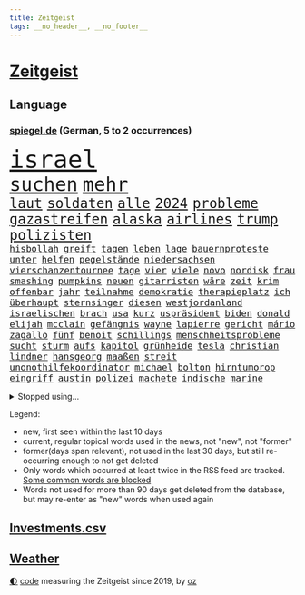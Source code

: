```yaml
---
title: Zeitgeist
tags: __no_header__, __no_footer__
---
```


# [Zeitgeist](https://oliz.io/zeitgeist/)

## Language

<h3><a href="https://www.spiegel.de" target="_blank">spiegel.de</a> (German, 5 to 2 occurrences)</h3>
<p style="font-family:monospace">
<span style="font-size:32pt"><a href="news_links.html#israel" class="current">israel</a></span>
<br>
<span style="font-size:25pt"><a href="news_links.html#suchen" class="current">suchen</a></span>
<span style="font-size:25pt"><a href="news_links.html#mehr" class="current">mehr</a></span>
<br>
<span style="font-size:18pt"><a href="news_links.html#laut" class="current">laut</a></span>
<span style="font-size:18pt"><a href="news_links.html#soldaten" class="current">soldaten</a></span>
<span style="font-size:18pt"><a href="news_links.html#alle" class="current">alle</a></span>
<span style="font-size:18pt"><a href="news_links.html#2024" class="current">2024</a></span>
<span style="font-size:18pt"><a href="news_links.html#probleme" class="current">probleme</a></span>
<span style="font-size:18pt"><a href="news_links.html#gazastreifen" class="current">gazastreifen</a></span>
<span style="font-size:18pt"><a href="news_links.html#alaska" class="current">alaska</a></span>
<span style="font-size:18pt"><a href="news_links.html#airlines" class="current">airlines</a></span>
<span style="font-size:18pt"><a href="news_links.html#trump" class="current">trump</a></span>
<span style="font-size:18pt"><a href="news_links.html#polizisten" class="current">polizisten</a></span>
<br>
<span style="font-size:12pt"><a href="news_links.html#hisbollah" class="current">hisbollah</a></span>
<span style="font-size:12pt"><a href="news_links.html#greift" class="current">greift</a></span>
<span style="font-size:12pt"><a href="news_links.html#tagen" class="current">tagen</a></span>
<span style="font-size:12pt"><a href="news_links.html#leben" class="current">leben</a></span>
<span style="font-size:12pt"><a href="news_links.html#lage" class="current">lage</a></span>
<span style="font-size:12pt"><a href="news_links.html#bauernproteste" class="new">bauernproteste</a></span>
<span style="font-size:12pt"><a href="news_links.html#unter" class="current">unter</a></span>
<span style="font-size:12pt"><a href="news_links.html#helfen" class="current">helfen</a></span>
<span style="font-size:12pt"><a href="news_links.html#pegelstände" class="current">pegelstände</a></span>
<span style="font-size:12pt"><a href="news_links.html#niedersachsen" class="current">niedersachsen</a></span>
<span style="font-size:12pt"><a href="news_links.html#vierschanzentournee" class="current">vierschanzentournee</a></span>
<span style="font-size:12pt"><a href="news_links.html#tage" class="current">tage</a></span>
<span style="font-size:12pt"><a href="news_links.html#vier" class="current">vier</a></span>
<span style="font-size:12pt"><a href="news_links.html#viele" class="current">viele</a></span>
<span style="font-size:12pt"><a href="news_links.html#novo" class="current">novo</a></span>
<span style="font-size:12pt"><a href="news_links.html#nordisk" class="current">nordisk</a></span>
<span style="font-size:12pt"><a href="news_links.html#frau" class="current">frau</a></span>
<span style="font-size:12pt"><a href="news_links.html#smashing" class="new">smashing</a></span>
<span style="font-size:12pt"><a href="news_links.html#pumpkins" class="new">pumpkins</a></span>
<span style="font-size:12pt"><a href="news_links.html#neuen" class="current">neuen</a></span>
<span style="font-size:12pt"><a href="news_links.html#gitarristen" class="new">gitarristen</a></span>
<span style="font-size:12pt"><a href="news_links.html#wäre" class="current">wäre</a></span>
<span style="font-size:12pt"><a href="news_links.html#zeit" class="current">zeit</a></span>
<span style="font-size:12pt"><a href="news_links.html#krim" class="current">krim</a></span>
<span style="font-size:12pt"><a href="news_links.html#offenbar" class="current">offenbar</a></span>
<span style="font-size:12pt"><a href="news_links.html#jahr" class="current">jahr</a></span>
<span style="font-size:12pt"><a href="news_links.html#teilnahme" class="current">teilnahme</a></span>
<span style="font-size:12pt"><a href="news_links.html#demokratie" class="current">demokratie</a></span>
<span style="font-size:12pt"><a href="news_links.html#therapieplatz" class="new">therapieplatz</a></span>
<span style="font-size:12pt"><a href="news_links.html#ich" class="current">ich</a></span>
<span style="font-size:12pt"><a href="news_links.html#überhaupt" class="current">überhaupt</a></span>
<span style="font-size:12pt"><a href="news_links.html#sternsinger" class="new">sternsinger</a></span>
<span style="font-size:12pt"><a href="news_links.html#diesen" class="current">diesen</a></span>
<span style="font-size:12pt"><a href="news_links.html#westjordanland" class="current">westjordanland</a></span>
<span style="font-size:12pt"><a href="news_links.html#israelischen" class="current">israelischen</a></span>
<span style="font-size:12pt"><a href="news_links.html#brach" class="current">brach</a></span>
<span style="font-size:12pt"><a href="news_links.html#usa" class="current">usa</a></span>
<span style="font-size:12pt"><a href="news_links.html#kurz" class="current">kurz</a></span>
<span style="font-size:12pt"><a href="news_links.html#uspräsident" class="current">uspräsident</a></span>
<span style="font-size:12pt"><a href="news_links.html#biden" class="current">biden</a></span>
<span style="font-size:12pt"><a href="news_links.html#donald" class="current">donald</a></span>
<span style="font-size:12pt"><a href="news_links.html#elijah" class="current">elijah</a></span>
<span style="font-size:12pt"><a href="news_links.html#mcclain" class="current">mcclain</a></span>
<span style="font-size:12pt"><a href="news_links.html#gefängnis" class="current">gefängnis</a></span>
<span style="font-size:12pt"><a href="news_links.html#wayne" class="new">wayne</a></span>
<span style="font-size:12pt"><a href="news_links.html#lapierre" class="new">lapierre</a></span>
<span style="font-size:12pt"><a href="news_links.html#gericht" class="current">gericht</a></span>
<span style="font-size:12pt"><a href="news_links.html#mário" class="new">mário</a></span>
<span style="font-size:12pt"><a href="news_links.html#zagallo" class="new">zagallo</a></span>
<span style="font-size:12pt"><a href="news_links.html#fünf" class="current">fünf</a></span>
<span style="font-size:12pt"><a href="news_links.html#benoit" class="new">benoit</a></span>
<span style="font-size:12pt"><a href="news_links.html#schillings" class="new">schillings</a></span>
<span style="font-size:12pt"><a href="news_links.html#menschheitsprobleme" class="new">menschheitsprobleme</a></span>
<span style="font-size:12pt"><a href="news_links.html#sucht" class="current">sucht</a></span>
<span style="font-size:12pt"><a href="news_links.html#sturm" class="current">sturm</a></span>
<span style="font-size:12pt"><a href="news_links.html#aufs" class="current">aufs</a></span>
<span style="font-size:12pt"><a href="news_links.html#kapitol" class="current">kapitol</a></span>
<span style="font-size:12pt"><a href="news_links.html#grünheide" class="current">grünheide</a></span>
<span style="font-size:12pt"><a href="news_links.html#tesla" class="current">tesla</a></span>
<span style="font-size:12pt"><a href="news_links.html#christian" class="current">christian</a></span>
<span style="font-size:12pt"><a href="news_links.html#lindner" class="current">lindner</a></span>
<span style="font-size:12pt"><a href="news_links.html#hansgeorg" class="current">hansgeorg</a></span>
<span style="font-size:12pt"><a href="news_links.html#maaßen" class="current">maaßen</a></span>
<span style="font-size:12pt"><a href="news_links.html#streit" class="current">streit</a></span>
<span style="font-size:12pt"><a href="news_links.html#unonothilfekoordinator" class="new">unonothilfekoordinator</a></span>
<span style="font-size:12pt"><a href="news_links.html#michael" class="current">michael</a></span>
<span style="font-size:12pt"><a href="news_links.html#bolton" class="new">bolton</a></span>
<span style="font-size:12pt"><a href="news_links.html#hirntumorop" class="new">hirntumorop</a></span>
<span style="font-size:12pt"><a href="news_links.html#eingriff" class="current">eingriff</a></span>
<span style="font-size:12pt"><a href="news_links.html#austin" class="current">austin</a></span>
<span style="font-size:12pt"><a href="news_links.html#polizei" class="current">polizei</a></span>
<span style="font-size:12pt"><a href="news_links.html#machete" class="new">machete</a></span>
<span style="font-size:12pt"><a href="news_links.html#indische" class="current">indische</a></span>
<span style="font-size:12pt"><a href="news_links.html#marine" class="current">marine</a></span>
</p>
<details>
<summary>Stopped using...</summary>
<p class="former" style="font-size:12pt">
jugendlichen(1172) stärken(1172) live(1171) vertrag(1171) fdpchef(1170) verpflichtet(1170) welle(1170) wichtigste(1170) co₂(1169) denken(1169) unabhängigkeit(1169) verbietet(1169) verstehen(1169) walter(1169) beschimpft(1168) entlastet(1168) gefährden(1168) oberbürgermeister(1168) schwedische(1168) tieren(1168) volker(1168) 70(1167) angeklagter(1167) angekommen(1167) cristiano(1167) ronaldo(1167) untersuchungsausschuss(1167) auftakt(1166) getan(1166) klimawandels(1166) manager(1166) hollywood(1165) höchsten(1165) mailand(1165) plus(1165) rand(1165) steuer(1165) verkehrsminister(1165) versorgt(1165) bestellt(1164) hintergründe(1164) radikale(1164) sprecher(1164) wechseln(1164) bilden(1163) eingebrochen(1163) unterschiedlich(1163) daraufhin(1162) diesel(1162) einwohner(1162) geburt(1162) gäste(1162) mittwoch(1162) schlimm(1162) verlangen(1162) waffen(1162) wettbewerb(1162) allianz(1161) dokumente(1161) investitionen(1161) jüngeren(1161) kontrollieren(1161) medikamente(1161) mörder(1161) umstritten(1161) vorübergehend(1161) geflüchteten(1160) nummer(1160) paul(1159) stolz(1159) usregierung(1159) verwirrung(1159) absage(1158) anwälte(1158) gefährlicher(1158) jury(1158) südafrika(1158) verursacht(1158) werbung(1158) wälder(1158) endspiel(1157) möglichst(1157) schnitt(1156) torhüter(1156) erfunden(1155) widerspruch(1155) sinn(1154) toter(1154) gekauft(1153) nachfrage(1153) zweimal(1153) aktivistin(1152) internen(1152) stelle(1152) wären(1152) berater(1151) übernahme(1150) exporte(1149) auftreten(1148) ehe(1148) vorstoß(1148) dar(1147) heftigen(1147) treiben(1146) umgeht(1146) zeichen(1146) ökonomen(1146) bande(1145) änderungen(1145) bestmarke(1144) schriftsteller(1144) entschuldigung(1143) fan(1143) wind(1143) bremsen(1141) informiert(1141) parallelen(1141) presse(1141) hilfen(1140) offenbart(1140) pkw(1140) skeptisch(1140) regelung(1139) sitzung(1138) einbruch(1137) katar(1135) konferenz(1135) whatsapp(1135) olympia(1131) stört(1131) erhöhung(1129) vorläufig(1128) geblieben(1125) verpasste(1121) ära(1119) coronaimpfung(1099) zusätzliche(1099) festgesetzt(1082) 95(1062) gezielt(1044) autobahnen(1026) happy(1006) bewirbt(990) blut(986) verlag(973) fußballstar(961) kleidung(912) ausnahme(910) kümmern(905) lebensmitteln(899) technischen(876) gremium(870) jinping(860) wissing(841) angestellten(836) nachmittag(836) befreiung(832) papiere(829) vorfeld(815) abtreibung(804) bekräftigt(804) abschreckung(802) fdppolitiker(796) fachkräfte(795) ostdeutschland(782) studenten(782) umsetzung(779) hafenstadt(777) verbraucherpreise(777) otto(750) martina(749) windräder(733) neuwagen(712) zweites(710) überwachung(707) expremier(704) verkündete(704) lemke(702) steffi(702) helikopter(690) dortmunder(678) versteckte(674) behauptete(669) vereinigung(666) dubiosen(659) gelöst(657) stabil(652) schildern(650) fünften(644) lindners(638) gefangenschaft(635) gemeint(633) zugegeben(632) koch(628) wiederaufbau(628) prominenter(627) dilemma(626) abgrund(623) lohn(623) arbeitslosigkeit(615) wall(615) handys(614) schönen(608) fragwürdige(592) regieren(591) zustände(585) prinzessin(582) weltverband(582) eingesperrt(579) lösungen(579) 2026(576) cannabis(572) ausbauen(570) hadert(568) panne(555) weltrekord(552) plädieren(548) gegenzug(546) vorstellung(546) dramatische(534) partnerin(534) l(530) verkehrsministerium(526) eingestürzt(513) drehten(511) gehirn(511) aufmerksam(499) schlimmeres(499) studentin(498) bach(496) einladung(491) peru(490) 05(486) töne(483) nachspiel(473) talkshow(472) rätseln(471) überreste(469) stemmen(462) militärexperte(453) emissionen(451) stärkere(449) verwandelt(448) drohung(447) kurswechsel(442) staatsanwalt(438) härtesten(433) pakete(433) razzien(432) wohnungsbau(432) rechtfertigt(429) indonesien(428) bergen(427) traditionell(427) ernennt(426) kulissen(425) chaotische(424) prien(424) autohersteller(420) aufsichtsrat(416) befragung(415) höchst(414) mitarbeitern(413) verehrt(412) parallel(411) palmer(407) hunderten(405) familienministerin(403) düster(401) gesprengt(400) finanzaufsicht(399) düstere(398) zerschlagen(398) staates(396) bamberg(393) jeff(391) kommentiert(390) abbauen(388) gekostet(387) infantino(387) verbrenner(386) bafin(384) youtuber(384) nico(379) abwehr(378) vorbereitung(378) abgründe(377) gianni(377) 47(375) check(375) eroller(372) aufgelöst(367) wahren(367) weißes(367) dreier(366) community(358) reichsbürger(357) freigelassen(356) ussängerin(351) ansicht(350) gesundheitliche(350) applaus(340) untersagen(339) nervt(336) chatbot(330) umweltministerin(330) wettlauf(330) messe(329) startups(329) vermeintlichen(329) event(328) fatalen(324) menschlichen(324) bremst(322) linda(322) jubelt(321) späten(321) bildet(320) rechtsaußen(319) antike(318) losgegangen(316) umdenken(316) bewertet(313) bär(312) cumexskandal(312) zutiefst(312) 1600(311) aufbauen(311) bemerkt(311) reisten(311) angemessen(309) geständnis(308) vermeintliche(308) brauche(306) panik(306) tourist(306) alonso(303) lieferte(301) 1998(300) gebäuden(300) heide(300) müttern(300) arbeitskampf(299) elektrisch(296) moskauer(296) gala(295) überschattet(295) instituts(294) warb(292) wütenden(292) diesjährigen(291) geklaut(289) rührt(289) tragischen(287) afrikanische(286) laden(285) statistischen(285) wendepunkt(285) autoindustrie(284) hamilton(284) lewis(284) atomwaffen(283) verstärken(283) z(281) downing(278) grafikanalyse(277) parks(277) energiepreisbremsen(276) laune(276) handelte(275) verstappen(275) bezieht(270) errichten(270) lübeck(270) gesunde(269) ostsee(267) verhinderte(267) kartellamt(266) spektakulärer(266) dürren(265) leck(264) deutliches(262) emotionen(262) geschwächt(261) niederländischer(261) entwickelte(260) khan(260) begeisterung(258) referendum(256) astronomie(254) spezialisten(254) singapur(253) bekämpfung(252) innovationen(252) westlicher(251) aussterben(249) hauptsache(249) fläche(248) bar(245) gartenkolumne(245) festival(241) gange(241) durchschnittlich(239) getrieben(239) 2010(238) kosovo(237) reue(237) maus(236) depp(235) anlegen(234) haar(234) söldner(232) seniorin(231) auffällig(230) horror(230) look(229) vollem(227) evakuierung(225) fabian(225) gegnern(225) regierungen(225) auswirken(224) erging(224) stöhnen(224) dfbauswahl(223) rechtsextremismus(223) nachbesserungen(221) übergibt(221) kolonialismus(220) rekrutieren(220) terrorismus(220) schimpfen(219) erregt(218) protestierten(217) drang(216) medikamenten(216) zürich(216) massen(215) vi(215) gegenschlag(214) schlägerei(214) infolge(212) sparkassen(212) brad(210) lebensgefährlich(209) rechnung(209) absurd(208) kryptowährungen(208) taktik(208) leuten(207) motor(207) altersvorsorge(203) gelben(202) kalter(202) cartoonisten(201) vogel(201) diplomatischen(200) kennzeichen(199) kopenhagen(198) popp(197) bezos(196) exnationalspieler(196) falsches(195) rekorde(194) verhör(194) abschrecken(193) bezweifelt(191) schlechteste(191) versäumnisse(190) vorsitzender(189) ausprobiert(187) einbringen(186) verriet(186) schärferen(184) oberfläche(183) helene(180) beseitigen(179) frauenfußball(178) kannten(178) kurti(178) stellvertretende(178) vergessene(178) chemie(177) netzentgelte(177) spotify(177) zwischenfall(177) fleck(174) dortigen(173) leo(173) unglücks(172) vertraut(172) überlegen(172) auflösung(171) braut(170) nations(170) architekten(169) elektromobilität(169) enger(169) weisen(169) ankunft(166) geschlossene(166) killer(166) erderwärmung(165) platziert(165) zwischenstopp(165) antisemitismusbeauftragte(164) polarisiert(164) griechischer(163) bayerischer(162) decke(162) zutaten(162) afderfolg(161) verleiht(161) abu(159) brandenburgs(159) fotografin(159) arbeitslosen(157) blue(157) abgelaufen(156) cduchefs(156) gerichts(156) übereinstimmenden(156) goldene(155) m(155) schneidet(155) einbrecher(154) albert(153) atlanta(153) variante(153) gerichtsverfahren(152) ausschuss(151) schönste(150) bauarbeiter(149) realistisch(149) unsicherheit(148) global(147) runden(147) vosstecklenburg(147) militärisch(146) dominanz(144) extremer(144) dhabi(143) exemplar(143) ussenatoren(143) himmelskörper(142) iranischer(142) heiße(141) pipeline(141) gestoppter(140) kugel(140) margot(140) selbsttest(140) chipfabriken(138) siebzigern(138) sozialleistungen(138) comedy(136) gesellschaften(136) paraguay(136) abzusetzen(135) beispiellose(135) betrachtet(135) frauenrechte(135) intensiver(135) gruppenvergewaltigung(134) nationalspielerinnen(134) schmerzensgeld(134) cannabislegalisierung(133) mittelalter(133) verhinderten(132) 51jährige(131) expartnerin(131) hilferuf(131) iocpräsident(131) offshorewindparks(131) sozial(131) teuersten(129) unerwartet(129) wahrgenommen(129) kleinstadt(128) niemanden(128) tickt(128) elversberg(127) großflächig(127) o’connor(127) regelrechten(127) spürbare(127) einzelkritik(126) reisenden(126) kandidiert(125) achtung(124) elfmeterschießen(124) erpressung(124) fahrverbot(124) videobeweis(124) negative(123) bock(122) xabi(122) detaillierte(121) herstellung(121) rasche(121) angegeben(120) fraktion(120) geladen(120) karlsruher(120) betrachten(119) celle(119) eigentor(119) getäuscht(119) graben(119) israeli(119) verbergen(119) verbrauchen(118) angefahren(117) kriegsführung(117) schild(115) treibstoff(115) year(115) lahmlegen(113) lenkte(113) saisonsieg(113) fame(112) medaillen(112) eiffelturm(110) v(109) arena(108) bedrohungslage(108) evergrande(108) privatsphäre(107) usamerikanerin(107) anarchokapitalist(106) herzkrank(106) videoapp(106) fsv(105) herein(105) staatsoper(105) zeitschrift(105) sendungen(104) dreijährige(103) rettungsweste(103) wissenschaftlern(103) multimilliardär(102) weitet(102) wertung(102) atp(101) flüchtigen(101) hildesheim(101) absolut(100) beschmierte(100) netzwerken(100) gerechter(99) größtes(99) schreckliches(99) schwellenländer(99) simple(99) stadtrat(99) moderiert(98) bundestagsfraktion(96) grünem(95) kontrolleure(95) a7(93) hurrikan(93) kampfsportgruppe(93) müde(93) peinliche(93) rechtspopulismus(93) steuererhöhungen(93) verspottet(93) bahnstrecken(92) eröffneten(92) geredet(92) verbannen(92) worin(92) arbeitslosenquote(91) bewusstsein(91) dröge(91) geradezu(91) quelle(91) sekunde(91) strahlen(91) zulauf(91) bernstein(90) cyberkriminelle(90) estlands(90) jahreszeit(90) kallas(90) landesverrats(90) leonard(90) metronom(90) plenarsaal(90) brachialer(89) geschehnissen(89) miller(89) nszeit(89) oppositionspolitiker(89) time(89) manipulierten(88) schwede(88) unsinn(88) verhaltenes(88) zugausfälle(88) putzen(87) texanerin(87) toxisch(87) trage(87) tüfteln(87) verfügen(87) 2400(86) abbas(86) appstores(86) archäologen(86) bunt(86) eingeschätzt(86) hansjoachim(86) interessenverbände(86) lebensraum(86) privatleben(86) schiffsbesatzung(86) watzke(86) allgemein(85) ausgebootet(85) kalb(85) stadtpark(85) fußballweltmeister(84) gemachten(84) leaks(84) mützenich(84) nachdenklich(84) rolf(84) verkehrsregeln(84) bezos’(83) enthüllungsbuch(83) freigestellt(83) horst(83) störgeräusche(83) geformt(82) terrorverdächtigen(82) verfassungsrichter(82) würfe(82) nebenrollen(81) pyramide(81) rechtfertigen(81) zurückgebracht(81) beobachtung(80) biograf(80) exradprofi(80) geklappt(80) goecke(80) grundlegende(80) hundekotattacke(80) inne(80) ullrich(80) 1963(79) abgehoben(79) emily(79) entbrannt(79) göppingen(79) winters(79) reifen(78) sieges(78) taxi(78) zusammengestoßen(78) einjährigen(77) ernüchtert(77) kehrtwende(77) neuner(77) ultimative(77) werbespot(77) krone(76) kubicki(76) muslimisches(76) schau(76) sportevent(76) 55(75) ezigaretten(75) index(75) separatisten(75) verfassungsschützer(75) amazonasgebiet(74) bauvorhaben(74) beiseite(74) bundesverband(74) clinch(74) diagnostiziert(74) einzustellen(74) euebene(74) gespür(74) kaution(74) schwerfällt(74) verteidigungsausgaben(74) bestechung(73) beurteilt(73) connor(73) dauerhafter(73) geschäftspraktiken(73) härteren(73) kaffeemaschinen(73) kuppel(73) schwäbischen(73) seitenlinie(73) umsätze(73) bulls(72) continental(72) demokratischer(72) formel1saison(72) instrument(72) kneipe(72) pub(72) tatenlos(72) reus(71) ungerecht(71) unterbrechen(71) außenbecken(70) eindeutiges(70) kollateralschäden(70) seenotretter(70) unogipfel(70) weiterleben(70) auskommen(69) bowl(69) bucks(69) momentan(69) plastiktüten(69) verbraucherzentrale(69) abgelöst(68) bahnhöfe(68) hinterlässt(68) immobilienriesen(68) innenpolitiker(68) mögliches(68) nflstar(68) popkultur(68) thielemann(68) versteigerung(68) zwischenbilanz(68) beatles(67) journal(67) kopfüber(67) modehändler(67) vierjährige(67) cduspitzenpolitiker(66) furcht(66) km/h(66) sonderbeauftragter(66) theo(66) wilderei(66) cuxhaven(65) eiskanal(65) ftx(65) großraum(65) kryptobörse(65) schönes(65) strafstoß(65) unternehmens(65) worüber(65) übertragene(65) effenbergbank(64) erfindung(64) tennisspieler(64) versagt(64) weltgesundheitsorganisation(64) audio(63) ausgebeutet(63) billige(63) eueinigung(63) generalmusikdirektor(63) götze(63) kongress(63) schienennetz(63) unterlief(63) usrepräsentantenhaus(63) wilde(63) commerzbank(62) events(62) heimsieg(62) laufe(62) stilisieren(62) bringe(61) gedrosselt(61) geldautomatensprenger(61) geldautomatensprengern(61) mochte(61) navi(61) royals(61) verärgern(61) übe(61) bangkok(60) grünenfraktionschefin(60) ortschaften(60) polizeibekannt(60) power(60) rotem(60) unfallverursacher(60) bevorteilt(59) getauscht(59) hoffnungszeichen(59) malaria(59) mitstreitern(59) pflegeheim(59) volleyball(59) auswärtsspiel(58) flughafens(58) schulgebäude(58) angegangen(57) central(57) exemplare(57) kinderbücher(57) lizenz(57) pristina(57) rotgrüne(57) schmalkalden(57) hrubesch(56) jenen(56) nominierung(56) solarbranche(56) türmen(56) wachsender(56) einfachen(55) hamasattacke(55) prostatakrebs(55) revolver(55) vorwarnung(55) währungsfonds(55) bange(54) extremistischen(54) israelhamasnews(54) belit(53) eigenschaften(53) goldin(53) leverkusener(53) onay(53) perspektiven(53) rapperin(53) terrorattacke(53) verbotszonen(53) archive(52) attentats(52) betonte(52) gedeiht(52) krisengebieten(52) langläufer(52) paketdienste(52) planten(52) verschleppte(52) weiterzubauen(52) gepunktet(51) liquidierung(51) loswird(51) migrationshintergrund(51) opel(51) sobald(51) verschleppten(51) 25000(50) antiisraelproteste(50) flugverkehr(50) liebäugelt(50) 39jähriger(49) doha(49) fehlers(49) jahrtausende(49) gekapert(48) installiert(48) omid(48) pausen(48) verschweigt(48) zweiprozentziel(48) erschnüffeln(47) mehrwertsteuerbetrug(47) nachrichtenagentur(47) sagaftra(47) terrorzelle(47) altbundeskanzler(46) benachteiligte(46) cop(46) erschließen(46) karim(46) kobi(46) krisenstimmung(46) option(46) rohstoffreiche(46) trancefestival(46) adam(45) dauerstress(45) spdpolitikerin(45) wiederholte(45) begibt(44) deko(44) einschreiten(44) fehlten(44) führer(44) gebraucht(44) israeldebatte(44) kinderwunschbehandlung(44) wundern(44) cher(43) cortina(43) cybertruck(43) d’ampezzo(43) einblick(43) fernandes(43) katholischer(43) reiste(43) schweben(43) winterspiele(43) blunt(42) intensiviert(42) offenkundig(42) südlichen(42) 44jähriger(41) darstellungen(41) getriggert(41) gewölbe(41) jahrhundertcoup(41) mangelt(41) menschliches(41) nahostkrise(41) narzisst(41) pathologisieren(41) prokrastinieren(41) rückgängig(41) schottlands(41) sportartikelhändler(41) staatssekretärin(41) therapiesprache(41) traumatisch(41) abwanderung(40) altersgruppe(40) bochumer(40) gegraben(40) glitzernde(40) kiefer(40) modewelt(40) sahen(40) schade(40) gleichschritt(39) musikszene(39) neurowissenschaftler(39) aggu(38) asterix(38) fdpvize(38) freigelassene(38) koalitionsausschuss(38) protests(38) freigelassener(37) geiselhaft(37) maggie(37) reiseziele(37) rohstoffe(37) siedler(37) bergwerk(36) comics(36) koalitionspartnern(36) selbstwahrnehmung(36) usuniversitäten(36) artikel(35) comic(35) gewahrt(35) samstagnachmittag(35) stimmig(35) umgekehrter(35) abenteuern(34) andrzej(34) ausziehen(34) duda(34) hofieren(34) loïs(34) openda(34) skulptur(34) acapulco(33) bundeskabinett(33) caspar(33) geiselnahme(33) gruselig(33) massenkarambolagen(33) mäuse(33) note(33) otis(33) rauchfrei(33) var(33) effektiver(32) farce(32) fliegers(32) raser(32) spielers(32) verhält(32) ausgedünnt(31) einläuten(31) stürmen(31) turnieren(31) verkleidet(31) abschreiben(30) bundesamts(30) gehasst(30) schätzung(30) unterbrechungen(30) zulässt(30) 16jährigen(29) ausstehen(29) beschuldigte(29) pflegen(29) süd(29) anteilseigner(28) dingfest(28) eishockey(28) halsschutzes(28) latte(28) unfalltod(28) usmagazin(28) bush(27) elliott(27) erkämpfte(27) heizkosten(27) signakrise(27) spielereihe(27) inspiriert(26) israeldemonstration(26) lambrecht(26) netzbetreiber(26) präsidentschaftskandidatur(26) rauchbomben(26) stumm(26) weisheit(26) nigerianische(25) saarländer(25) seemann(25) 37jährige(24) dc(24) disneykonzern(24) eigenregie(24) fanatismus(24) feststellen(24) jener(24) kunstmäzene(24) tätlich(24) unzuverlässig(24) vollzieht(24) ähnlicher(24) 41jähriger(23) ausgetreten(23) gazas(23) gewicht(23) ofarim(23) royalen(23) akut(22) beschämend(22) dämpft(22) gerichtsprozessen(22) hotelmitarbeiter(22) insolvenzantrag(22) klimaerwärmung(22) projekts(22) schulbus(22) spdfraktionschef(22) worklifebalance(22) zusammenkommen(22) anhängern(21) evan(21) homosexuellen(21) millerntor(21) pechvogel(21) singlecharts(21) verfilmung(21) abzuschieben(20) einzelhändler(20) g7staaten(20) jahrelanger(20) küchen(20) rechtlich(20) steuereinnahmen(20) stiftungen(20) stimmrecht(20) dame(19) fantastisch(19) geldautomaten(19) gravierender(19) vereinigte(19) wta(19) dirigieren(18) produzent(18) religiöser(18) renaissance(18) verfassungsurteil(18) alicia(17) favoritin(17) kalten(17) microsofts(17) onlinewerbung(17) verläuft(17) wiederherstellen(17) begrenzung(16) faulheit(16) neuzulassungen(16) zweistaatenlösung(16) elite(15) robbie(15) verhandlungslösung(15) überarbeitung(15) atomare(14) bezahlung(14) diebesgut(14) elbphilharmonie(14) haushaltsurteil(14) saisonabschluss(14) sozialpolitik(14) treibhausgasen(14) versteigern(14) vorjahres(14) 26jährigen(13) argentinischen(13) autofahrten(13) klammert(13) lachgas(13) lebenslügen(13) leise(13) sortieren(13) uneinigkeit(13) werbeaufsicht(13) altman(12) europäisches(12) finanzieren(12) maler(12) regionalbahn(12) träge(12) verbraucherinnen(12) verfassungsgerichtsurteil(12) doku(11) irischer(11) packte(11) penis(11) pentagon(11) richterspruch(11) salehi(11) strompreisbremsen(11) toomaj(11) weltklima(11) zerstritten(11)
</p>
</details>
<p>Legend:
<ul>
<li><span class="new">new</span>, first seen within the last 10 days</li>
<li><span class="current">current</span>, regular topical words used in the news, not "new", not "former"</li>
<li><span class="former">former(days span relevant)</span>, not used in the last 30 days, but still re-occurring enough to not get deleted</li>
<li>Only words which occurred at least twice in the RSS feed are tracked. <a href="language/filters.py">Some common words are blocked</a></li>
<li>Words not used for more than 90 days get deleted from the database, but may re-enter as "new" words when used again</li>
</ul>
</p>

## [Investments](investments.html)[.csv](investments.csv)

## [Weather](weather.html)

<footer>
<a href="javascript:toggleTheme()" class="nav">🌓</a>
<a href="https://github.com/ooz/zeitgeist">code</a> measuring the Zeitgeist since 2019, by <a href="https://oliz.io">oz</a>
</footer>
